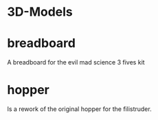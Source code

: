 3D-Models
=========

breadboard
==========
A breadboard for the evil mad science 3 fives kit

hopper
======
Is a rework of the original hopper for the filistruder.  

